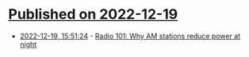 # [Published on 2022-12-19](index.md)

* [2022-12-19, 15:51:24](https://news.ycombinator.com/item?id=34053466) - [Radio 101: Why AM stations reduce power at night](https://relevantradio.com/2020/01/radio-101-why-am-stations-reduce-power-at-night/)
